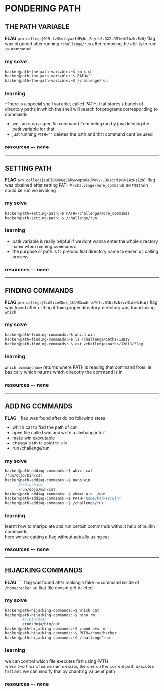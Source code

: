 # PONDERING PATH
## THE PATH VARIABLE
**FLAG** ``pwn.college{015-tzSbmlbywz1HFg6r_R-yrb5.QX2cDM1wiN1AzNzEzW}``
flag was obtained after running `/challenge/run` after removing the ability to rum `rm` command
### my solve
```bash
hacker@path~the-path-variable:~$ rm x.sh
hacker@path~the-path-variable:~$ PATH=""
hacker@path~the-path-variable:~$ /challenge/run
```
### learning
-There is a special shell variable, called PATH, that stores a bunch of directory paths in which the shell will search for programs corresponding to commands
- we can stop a specific command from being run by just deleting the path variable for that
- just running `PATH=""` deletes the path and that command cant be used
### resources -- none
---
## SETTING PATH
**FLAG** `pwn.college{suFIDK6WGgEAkywwqxo6aUPoVv-.QX1cjM1wiN1AzNzEzW}`
flag was obtained after setting PATH=`/challenge/more_commands` so that win could be run wo invoking
### my solve
```bash
hacker@path~setting-path:~$ PATH=/challenge/more_commands
hacker@path~setting-path:~$ /challenge/run
```
### learning
- path variable is really helpful if we dont wanna enter the whole directory name when running commands
- the purpose of path is to preload that directory name to easen up calling process
### resources -- none
---
## FINDING COMMANDS
**FLAG** ``pwn.college{8iA2iieOOux_1hbWXwwdhnsYCfn.01NzEzNxwiN1AzNzEzW}``
flag was found after catting it from proper directory. directory was found using `which`
### my solve
```bash
hacker@path~finding-commands:~$ which win
hacker@path~finding-commands:~$ ls /challenge/paths/12819
hacker@path~finding-commands:~$ cat /challenge/paths/12819/flag
```
### learning
`which commandname` returns where PATH is reading that command from. ie basically which returns which direcotry the command is in.
### resources -- none
---
## ADDING COMMANDS
**FLAG** `` ``
flag was found after doing following steps
- which cat to find the path of cat
- open file called win and write a shebang into it
- make win executable
- change path to point to win
- run /challenge/run
### my solve
```bash
hacker@path~adding-commands:~$ which cat
/run/dojo/bin/cat
hacker@path~adding-commands:~$ nano win
      #!/bin/bash
      /run/dojo/bin/cat
hacker@path~adding-commands:~$ chmod a+x ~/win
hacker@path~adding-commands:~$ PATH="home/hacker/win"
hacker@path~adding-commands:~$ /challenge/run

```
### learning
learnt how to manipulate and run certain commands without help of builtin commands\
here we are catting a flag without actually using cat
### resources -- none
---

## HIJACKING COMMANDS
**FLAG** ````
flag was found after making a fake `rm` command inside of `/home/hacker` so that file doesnt get deleted
### my solve
```bash
hacker@path~hijacking-commands:~$ which cat
hacker@path~hijacking-commands:~$ nano rm
        #!/bin/bash
        /run/dojo/bin/cat
hacker@path~hijacking-commands:~$ chmod a+x rm
hacker@path~hijacking-commands:~$ PATH=/home/hacker
hacker@path~hijacking-commands:~$ /challenge/run
```
### learning
we can control which file executes first using PATH\
when two files of same name exists, the one on the current path executes first and we can modify that by chanhing value of path
### resources -- none







